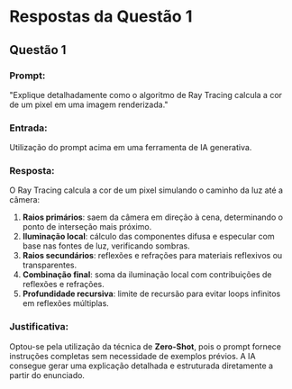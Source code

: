# Respostas da Questão 1

## Questão 1

### Prompt:

"Explique detalhadamente como o algoritmo de Ray Tracing calcula a cor de um pixel em uma imagem renderizada."

### Entrada:

Utilização do prompt acima em uma ferramenta de IA generativa.

### Resposta:

O Ray Tracing calcula a cor de um pixel simulando o caminho da luz até a câmera:

1. **Raios primários**: saem da câmera em direção à cena, determinando o ponto de interseção mais próximo.
2. **Iluminação local**: cálculo das componentes difusa e especular com base nas fontes de luz, verificando sombras.
3. **Raios secundários**: reflexões e refrações para materiais reflexivos ou transparentes.
4. **Combinação final**: soma da iluminação local com contribuições de reflexões e refrações.
5. **Profundidade recursiva**: limite de recursão para evitar loops infinitos em reflexões múltiplas.

### Justificativa:

Optou-se pela utilização da técnica de **Zero-Shot**, pois o prompt fornece instruções completas sem necessidade de exemplos prévios. A IA consegue gerar uma explicação detalhada e estruturada diretamente a partir do enunciado.
